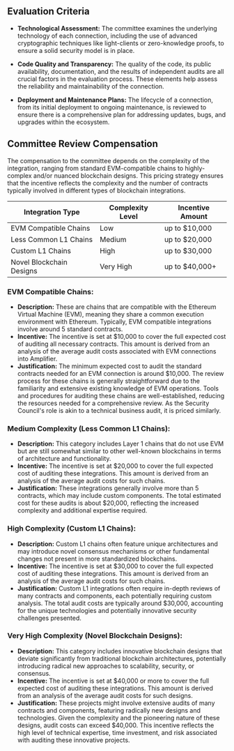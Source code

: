 ## Evaluation Criteria

- **Technological Assessment:** The committee examines the underlying technology of each connection, including the use of advanced cryptographic techniques like light-clients or zero-knowledge proofs, to ensure a solid security model is in place.

- **Code Quality and Transparency:** The quality of the code, its public availability, documentation, and the results of independent audits are all crucial factors in the evaluation process. These elements help assess the reliability and maintainability of the connection.

- **Deployment and Maintenance Plans:** The lifecycle of a connection, from its initial deployment to ongoing maintenance, is reviewed to ensure there is a comprehensive plan for addressing updates, bugs, and upgrades within the ecosystem.

## Committee Review Compensation

The compensation to the committee depends on the complexity of the integration, ranging from standard EVM-compatible chains to highly-complex and/or nuanced blockchain designs. This pricing strategy ensures that the incentive reflects the complexity and the number of contracts typically involved in different types of blockchain integrations.

| Integration Type | Complexity Level | Incentive Amount |
| --- | --- | --- |
| EVM Compatible Chains | Low | up to $10,000 |
| Less Common L1 Chains | Medium | up to $20,000 |
| Custom L1 Chains | High | up to $30,000 |
| Novel Blockchain Designs | Very High | up to $40,000+ |

### EVM Compatible Chains:

- **Description:** These are chains that are compatible with the Ethereum Virtual Machine (EVM), meaning they share a common execution environment with Ethereum. Typically, EVM compatible integrations involve around 5 standard contracts.
- **Incentive:** The incentive is set at $10,000 to cover the full expected cost of auditing all necessary contracts. This amount is derived from an analysis of the average audit costs associated with EVM connections into Amplifier.
- **Justification:** The minimum expected cost to audit the standard contracts needed for an EVM connection is around $10,000. The review process for these chains is generally straightforward due to the familiarity and extensive existing knowledge of EVM operations. Tools and procedures for auditing these chains are well-established, reducing the resources needed for a comprehensive review. As the Security Council's role is akin to a technical business audit, it is priced similarly.

### Medium Complexity (Less Common L1 Chains):

- **Description:** This category includes Layer 1 chains that do not use EVM but are still somewhat similar to other well-known blockchains in terms of architecture and functionality.
- **Incentive:** The incentive is set at $20,000 to cover the full expected cost of auditing these integrations. This amount is derived from an analysis of the average audit costs for such chains.
- **Justification:** These integrations generally involve more than 5 contracts, which may include custom components. The total estimated cost for these audits is about $20,000, reflecting the increased complexity and additional expertise required.

### High Complexity (Custom L1 Chains):

- **Description:** Custom L1 chains often feature unique architectures and may introduce novel consensus mechanisms or other fundamental changes not present in more standardized blockchains.
- **Incentive:** The incentive is set at $30,000 to cover the full expected cost of auditing these integrations. This amount is derived from an analysis of the average audit costs for such chains.
- **Justification:** Custom L1 integrations often require in-depth reviews of many contracts and components, each potentially requiring custom analysis. The total audit costs are typically around $30,000, accounting for the unique technologies and potentially innovative security challenges presented.

### Very High Complexity (Novel Blockchain Designs):

- **Description:** This category includes innovative blockchain designs that deviate significantly from traditional blockchain architectures, potentially introducing radical new approaches to scalability, security, or consensus.
- **Incentive:** The incentive is set at $40,000 or more to cover the full expected cost of auditing these integrations. This amount is derived from an analysis of the average audit costs for such designs.
- **Justification:** These projects might involve extensive audits of many contracts and components, featuring radically new designs and technologies. Given the complexity and the pioneering nature of these designs, audit costs can exceed $40,000. This incentive reflects the high level of technical expertise, time investment, and risk associated with auditing these innovative projects.